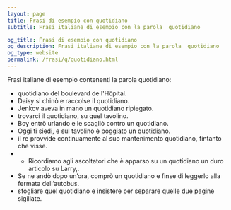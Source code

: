 ```yaml
---
layout: page
title: Frasi di esempio con quotidiano 
subtitle: Frasi italiane di esempio con la parola  quotidiano

og_title: Frasi di esempio con quotidiano 
og_description: Frasi italiane di esempio con la parola  quotidiano
og_type: website
permalink: /frasi/q/quotidiano.html
---
```


Frasi italiane di esempio contenenti la parola quotidiano:


- quotidiano del boulevard de l'Hôpital.
- Daisy si chinò e raccolse il quotidiano.
- Jenkov aveva in mano un quotidiano ripiegato.
- trovarci il quotidiano, su quel tavolino.
- Boy entrò urlando e le scagliò contro un quotidiano.
- Oggi ti siedi, e sul tavolino è poggiato un quotidiano.
- il re provvide continuamente al suo mantenimento quotidiano, fintanto che visse.
- - Ricordiamo agli ascoltatori che è apparso su un quotidiano un duro articolo su Larry,.
- Se ne andò dopo un’ora, comprò un quotidiano e finse di leggerlo alla fermata dell’autobus.
- sfogliare quel quotidiano e insistere per separare quelle due pagine sigillate.
